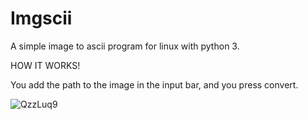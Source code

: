 # Imgscii
A simple image to ascii program for linux with python 3.

HOW IT WORKS!

You add the path to the image in the input bar, and you press convert.

![QzzLuq9](https://user-images.githubusercontent.com/89216946/178935562-aa8e8b67-e4ec-4f59-8156-5a4658be402f.png)
